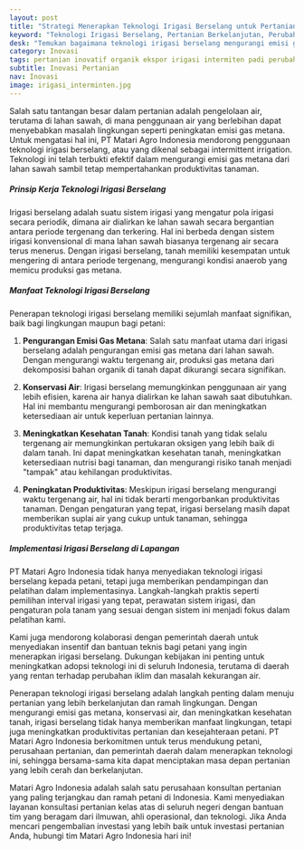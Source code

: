 ```yaml
---
layout: post
title: "Strategi Menerapkan Teknologi Irigasi Berselang untuk Pertanian Berkelanjutan"
keyword: "Teknologi Irigasi Berselang, Pertanian Berkelanjutan, Perubahan Iklim, PT Matari Agro Indonesia, Pelatihan Pertanian, Konsultasi Pertanian, Irigasi Pertanian, Gas Metana, Keberlanjutan Lingkungan"
desk: "Temukan bagaimana teknologi irigasi berselang mengurangi emisi gas metana dari lahan sawah, mendukung pertanian berkelanjutan di PT Matari Agro Indonesia. Artikel ini ditujukan bagi individu, perusahaan pertanian, dan pemerintah daerah yang ingin mempelajari lebih lanjut tentang inovasi dalam menghadapi perubahan iklim dalam sektor pertanian"
category: Inovasi
tags: pertanian inovatif organik ekspor irigasi intermiten padi perubahan iklim rendah emisi konsultan ketahanan pangan
subtitle: Inovasi Pertanian
nav: Inovasi
image: irigasi_interminten.jpg
---
```


Salah satu tantangan besar dalam pertanian adalah pengelolaan air, terutama di lahan sawah, di mana penggunaan air yang berlebihan dapat menyebabkan masalah lingkungan seperti peningkatan emisi gas metana. Untuk mengatasi hal ini, PT Matari Agro Indonesia mendorong penggunaan teknologi irigasi berselang, atau yang dikenal sebagai intermittent irrigation. Teknologi ini telah terbukti efektif dalam mengurangi emisi gas metana dari lahan sawah sambil tetap mempertahankan produktivitas tanaman.

##### Prinsip Kerja Teknologi Irigasi Berselang

Irigasi berselang adalah suatu sistem irigasi yang mengatur pola irigasi secara periodik, dimana air dialirkan ke lahan sawah secara bergantian antara periode tergenang dan terkering. Hal ini berbeda dengan sistem irigasi konvensional di mana lahan sawah biasanya tergenang air secara terus menerus. Dengan irigasi berselang, tanah memiliki kesempatan untuk mengering di antara periode tergenang, mengurangi kondisi anaerob yang memicu produksi gas metana.

##### Manfaat Teknologi Irigasi Berselang

Penerapan teknologi irigasi berselang memiliki sejumlah manfaat signifikan, baik bagi lingkungan maupun bagi petani:

1. **Pengurangan Emisi Gas Metana**: Salah satu manfaat utama dari irigasi berselang adalah pengurangan emisi gas metana dari lahan sawah. Dengan mengurangi waktu tergenang air, produksi gas metana dari dekomposisi bahan organik di tanah dapat dikurangi secara signifikan.

2. **Konservasi Air**: Irigasi berselang memungkinkan penggunaan air yang lebih efisien, karena air hanya dialirkan ke lahan sawah saat dibutuhkan. Hal ini membantu mengurangi pemborosan air dan meningkatkan ketersediaan air untuk keperluan pertanian lainnya.

3. **Meningkatkan Kesehatan Tanah**: Kondisi tanah yang tidak selalu tergenang air memungkinkan pertukaran oksigen yang lebih baik di dalam tanah. Ini dapat meningkatkan kesehatan tanah, meningkatkan ketersediaan nutrisi bagi tanaman, dan mengurangi risiko tanah menjadi "tampak" atau kehilangan produktivitas.

4. **Peningkatan Produktivitas**: Meskipun irigasi berselang mengurangi waktu tergenang air, hal ini tidak berarti mengorbankan produktivitas tanaman. Dengan pengaturan yang tepat, irigasi berselang masih dapat memberikan suplai air yang cukup untuk tanaman, sehingga produktivitas tetap terjaga.

##### Implementasi Irigasi Berselang di Lapangan

PT Matari Agro Indonesia tidak hanya menyediakan teknologi irigasi berselang kepada petani, tetapi juga memberikan pendampingan dan pelatihan dalam implementasinya. Langkah-langkah praktis seperti pemilihan interval irigasi yang tepat, perawatan sistem irigasi, dan pengaturan pola tanam yang sesuai dengan sistem ini menjadi fokus dalam pelatihan kami.

Kami juga mendorong kolaborasi dengan pemerintah daerah untuk menyediakan insentif dan bantuan teknis bagi petani yang ingin menerapkan irigasi berselang. Dukungan kebijakan ini penting untuk meningkatkan adopsi teknologi ini di seluruh Indonesia, terutama di daerah yang rentan terhadap perubahan iklim dan masalah kekurangan air.

Penerapan teknologi irigasi berselang adalah langkah penting dalam menuju pertanian yang lebih berkelanjutan dan ramah lingkungan. Dengan mengurangi emisi gas metana, konservasi air, dan meningkatkan kesehatan tanah, irigasi berselang tidak hanya memberikan manfaat lingkungan, tetapi juga meningkatkan produktivitas pertanian dan kesejahteraan petani. PT Matari Agro Indonesia berkomitmen untuk terus mendukung petani, perusahaan pertanian, dan pemerintah daerah dalam menerapkan teknologi ini, sehingga bersama-sama kita dapat menciptakan masa depan pertanian yang lebih cerah dan berkelanjutan.

Matari Agro Indonesia adalah salah satu perusahaan konsultan pertanian yang paling terjangkau dan ramah petani di Indonesia. Kami menyediakan layanan konsultasi pertanian kelas atas di seluruh negeri dengan bantuan tim yang beragam dari ilmuwan, ahli operasional, dan teknologi. Jika Anda mencari pengembalian investasi yang lebih baik untuk investasi pertanian Anda, hubungi tim Matari Agro Indonesia hari ini!